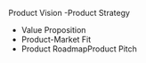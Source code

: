 Product Vision
   -Product Strategy
   - Value Proposition
   - Product-Market Fit
   - Product RoadmapProduct Pitch